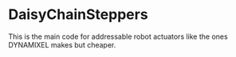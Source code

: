 # DaisyChainSteppers

This is the main code for addressable robot actuators like the ones DYNAMIXEL makes but cheaper.
